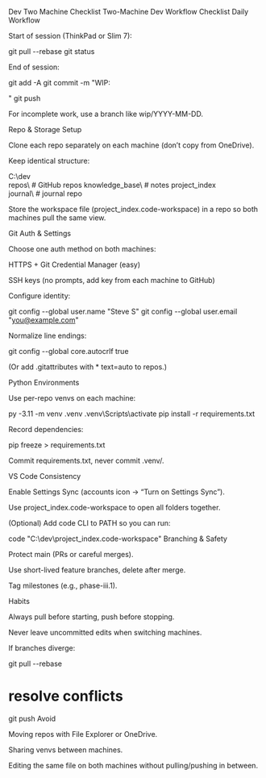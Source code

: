 Dev Two Machine Checklist
Two-Machine Dev Workflow Checklist
Daily Workflow

Start of session (ThinkPad or Slim 7):

git pull --rebase
git status

End of session:

git add -A
git commit -m "WIP: <summary of work>"
git push

For incomplete work, use a branch like wip/YYYY-MM-DD.

Repo & Storage Setup

Clone each repo separately on each machine (don’t copy from OneDrive).

Keep identical structure:

C:\dev\
  repos\            # GitHub repos
  knowledge_base\   # notes
    project_index\
  journal\          # journal repo

Store the workspace file (project_index.code-workspace) in a repo so both machines pull the same view.

Git Auth & Settings

Choose one auth method on both machines:

HTTPS + Git Credential Manager (easy)

SSH keys (no prompts, add key from each machine to GitHub)

Configure identity:

git config --global user.name  "Steve S"
git config --global user.email "you@example.com"

Normalize line endings:

git config --global core.autocrlf true

(Or add .gitattributes with * text=auto to repos.)

Python Environments

Use per-repo venvs on each machine:

py -3.11 -m venv .venv
.venv\Scripts\activate
pip install -r requirements.txt

Record dependencies:

pip freeze > requirements.txt

Commit requirements.txt, never commit .venv/.

VS Code Consistency

Enable Settings Sync (accounts icon → “Turn on Settings Sync”).

Use project_index.code-workspace to open all folders together.

(Optional) Add code CLI to PATH so you can run:

code "C:\dev\project_index.code-workspace"
Branching & Safety

Protect main (PRs or careful merges).

Use short-lived feature branches, delete after merge.

Tag milestones (e.g., phase-iii.1).

Habits

Always pull before starting, push before stopping.

Never leave uncommitted edits when switching machines.

If branches diverge:

git pull --rebase
# resolve conflicts
git push
Avoid

Moving repos with File Explorer or OneDrive.

Sharing venvs between machines.

Editing the same file on both machines without pulling/pushing in between.
